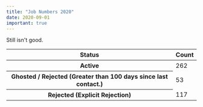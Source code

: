 ```yaml
---
title: "Job Numbers 2020"
date: 2020-09-01
important: true
---
```


Still isn't good.


<Table striped>
<thead>
<tr>
<th>Status</th>
<th>Count</th>
</tr>
</thead>
<tbody>
<tr>
<th scope={'row'}>Active</th>
<td>262</td>
</tr>
<tr>
<th scope={'row'}>Ghosted / Rejected (Greater than 100 days since last contact.)</th>
<td>53</td>
</tr>
<tr>
<th scope={'row'}>Rejected (Explicit Rejection)</th>
<td>117</td>
</tr>
</tbody>
</Table>

